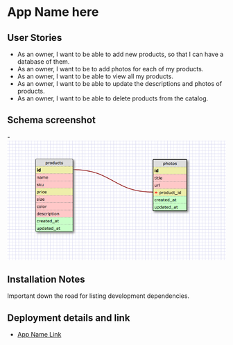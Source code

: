 # App Name here

## User Stories

- As an owner, I want to be able to add new products, so that I can have a database of them.
- As an owner, I want to be to add photos for each of my products.
- As an owner, I want to be able to view all my products.
- As an owner, I want to be able to update the descriptions and photos of products.
- As an owner, I want to be able to delete products from the catalog.

## Schema screenshot

-![Schema](./schema.png)

## Installation Notes

Important down the road for listing development dependencies.

## Deployment details and link

- [App Name Link](https:yourthing.herokuapp.com)

